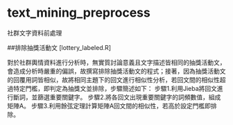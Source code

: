 # text_mining_preprocess
社群文字資料前處理

##排除抽獎活動文
[lottery_labeled.R]

對於社群輿情資料進行分析時，無實質討論意義且文字描述皆相同的抽獎活動文，會造成分析時嚴重的偏誤，故撰寫排除抽獎活動文的程式；接著，因為抽獎活動文的回覆用詞皆相似，故將相同主題下的回文進行相似性分析，若回文間的相似性超過特定門檻，即判定為抽獎文並排除，步驟簡述如下：
步驟1.利用Jieba將回文進行斷詞，並篩選重要關鍵字。
步驟2.將各回文出現重要關鍵字的詞頻數值，組成矩陣A。
步驟3.利用餘弦定理計算矩陣A回文間的相似性，若高於設定門檻即排除。
